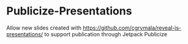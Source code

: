 # Publicize-Presentations
Allow new slides created with https://github.com/cgrymala/reveal-js-presentations/ to support publication through Jetpack Publicize

